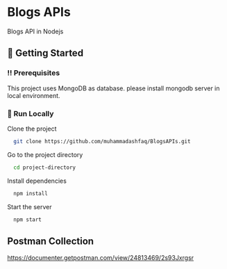 # Blogs APIs

Blogs API in Nodejs

<!-- Getting Started -->
## 	:toolbox: Getting Started

<!-- Prerequisites -->
### :bangbang: Prerequisites

This project uses MongoDB as database. please install mongodb server in local environment.

<!-- Run Locally -->
### :running: Run Locally

Clone the project

```bash
  git clone https://github.com/muhammadashfaq/BlogsAPIs.git
```

Go to the project directory

```bash
  cd project-directory
```

Install dependencies

```bash
  npm install
```

Start the server

```bash
  npm start
```

## Postman Collection
https://documenter.getpostman.com/view/24813469/2s93Jxrgsr
